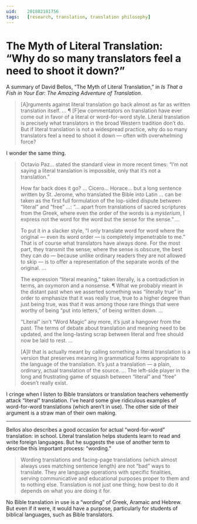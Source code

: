 ```yaml
---
uid:	201802181756
tags:	[research, translation, translation philosophy]
---
```


# The Myth of Literal Translation: “Why do so many translators feel a need to shoot it down?”

A summary of David Bellos, “The Myth of Literal Translation,” in *Is That a Fish in Your Ear: The Amazing Adventure of Translation*.

> [A]rguments against literal translation go back almost as far as written translation itself. … ¶ [F]ew commentators on translation have ever come out in favor of a literal or word-for-word style. Literal translation is precisely what translators in the broad Western tradition don’t do. But if literal translation is not a widespread practice, why do so many translators feel a need to shoot it down — often with overwhelming force?

I wonder the same thing.

> Octavio Paz… stated the standard view in more recent times: “I’m not saying a literal translation is impossible, only that it’s not a translation.”
> 
> How far back does it go? … Cicero… Horace… but a long sentence written by St. Jerome, who translated the Bible into Latin … can be taken as the first full formulation of the lop-sided dispute between “literal” and “free” …: “… apart from translations of sacred scriptures from the Greek, where even the order of the words is a *mysterium,* I express not the word for the word but the sense for the sense.” …
> 
> To put it in a slacker style, “I only translate word for word where the original — even its word order — is completely impenetrable to me.” That is of course what translators have always done. For the most part, they transmit the sense; where the sense is obscure, the best they can do — because unlike ordinary readers they are not allowed to skip — is to offer a representation of the separate words of the original. ...
> 
> The expression “literal meaning,” taken literally, is a contradiction in terms, an oxymoron and a nonsense. ¶ What we probably meant in the distant past when we asserted something was “literally true” in order to emphasize that it was really true, true to a higher degree than just being true, was that it was among those rare things that were worthy of being “put into letters,” of being written down. ...
> 
> “Literal” isn’t “Word Magic” any more, it’s just a hangover from the past. The terms of debate about translation and meaning need to be updated, and the long-lasting scrap between literal and free should now be laid to rest. …
> 
> [A]ll that is actually meant by calling something a literal translation is a version that preserves meaning in grammatical forms appropriate to the language of the translation. It’s just a translation — a plain, ordinary, actual translation of the source. … The left-side player in the long and frustrating game of squash between “literal” and “free” doesn’t really exist.

I cringe when I listen to Bible translators or translation teachers vehemently attack “literal” translation. I’ve heard some give ridiculous examples of word-for-word translations (which aren’t in use). The other side of their argument is a straw man of their own making.

---- 

Bellos also describes a good occasion for actual “word-for-word” translation: in school. Literal translation helps students learn to read and write foreign languages. But he suggests the use of another term to describe this important process: “wording.”

> Wording translations and facing-page translations (which almost always uses matching sentence length) are not “bad” ways to translate. They are language operations with specific finalities, serving communicative and educational purposes proper to them and to nothing else. Translation is not just one thing; how best to do it depends on what you are doing it for.

No Bible translation in use is a “wording” of Greek, Aramaic and Hebrew. But even if it were, it would have a purpose, particularly for students of biblical languages, such as Bible translators.
